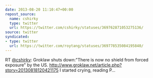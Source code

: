 ```yaml
---
date: 2013-08-20 11:10:47+00:00
repost_source:
  name: cshirky
  type: twitter
  url: https://twitter.com/cshirky/statuses/369762871053275136/
source: twitter
syndicated:
- type: twitter
  url: https://twitter.com/roytang/statuses/369778535084195840/
---
```


RT [@cshirky](https://twitter.com/cshirky/): Groklaw shuts down:"There is now no shield from forced exposure" by the US. http://www.groklaw.net/article.php?story=20130818120421175 I started crying, reading P…